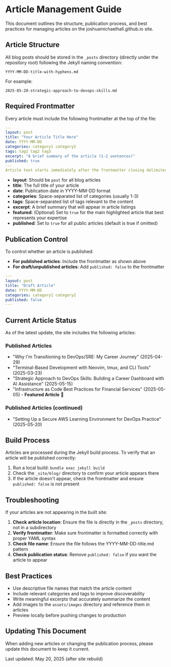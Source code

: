 # Article Management Guide

This document outlines the structure, publication process, and best practices for managing articles on the joshuamichaelhall.github.io site.

## Article Structure

All blog posts should be stored in the `_posts` directory (directly under the repository root) following the Jekyll naming convention:

```
YYYY-MM-DD-title-with-hyphens.md
```

For example:
```
2025-05-20-strategic-approach-to-devops-skills.md
```

## Required Frontmatter

Every article must include the following frontmatter at the top of the file:

```yaml
---
layout: post
title: "Your Article Title Here"
date: YYYY-MM-DD
categories: category1 category2
tags: tag1 tag2 tag3
excerpt: "A brief summary of the article (1-2 sentences)"
published: true
---
Article text starts immediately after the frontmatter closing delimiter without a blank line.
```

- **layout**: Should be `post` for all blog articles
- **title**: The full title of your article
- **date**: Publication date in YYYY-MM-DD format
- **categories**: Space-separated list of categories (usually 1-3)
- **tags**: Space-separated list of tags relevant to the content
- **excerpt**: A brief summary that will appear in article listings
- **featured**: (Optional) Set to `true` for the main highlighted article that best represents your expertise
- **published**: Set to `true` for all public articles (default is true if omitted)

## Publication Control

To control whether an article is published:

- **For published articles**: Include the frontmatter as shown above
- **For draft/unpublished articles**: Add `published: false` to the frontmatter

```yaml
---
layout: post
title: "Draft Article"
date: YYYY-MM-DD
categories: category1 category2
published: false
---
```

## Current Article Status

As of the latest update, the site includes the following articles:

### Published Articles
- "Why I'm Transitioning to DevOps/SRE: My Career Journey" (2025-04-29)
- "Terminal-Based Development with Neovim, tmux, and CLI Tools" (2025-03-23)
- "Strategic Approach to DevOps Skills: Building a Career Dashboard with AI Assistance" (2025-05-15)
- "Infrastructure as Code Best Practices for Financial Services" (2025-05-05) - **Featured Article** 🌟

### Published Articles (continued)
- "Setting Up a Secure AWS Learning Environment for DevOps Practice" (2025-05-20)

## Build Process

Articles are processed during the Jekyll build process. To verify that an article will be published correctly:

1. Run a local build: `bundle exec jekyll build`
2. Check the `_site/blog/` directory to confirm your article appears there
3. If the article doesn't appear, check the frontmatter and ensure `published: false` is not present

## Troubleshooting

If your articles are not appearing in the built site:

1. **Check article location**: Ensure the file is directly in the `_posts` directory, not in a subdirectory
2. **Verify frontmatter**: Make sure frontmatter is formatted correctly with proper YAML syntax
3. **Check file name**: Ensure the file follows the YYYY-MM-DD-title.md pattern
4. **Check publication status**: Remove `published: false` if you want the article to appear

## Best Practices

- Use descriptive file names that match the article content
- Include relevant categories and tags to improve discoverability
- Write meaningful excerpts that accurately summarize the content
- Add images to the `assets/images` directory and reference them in articles
- Preview locally before pushing changes to production

## Updating This Document

When adding new articles or changing the publication process, please update this document to keep it current.

Last updated: May 20, 2025 (after site rebuild)